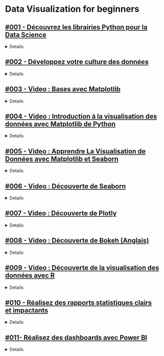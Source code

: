# **Data Visualization for beginners**

## [#001 - Découvrez les librairies Python pour la Data Science](https://openclassrooms.com/fr/courses/7771531-decouvrez-les-librairies-python-pour-la-data-science)

<details>
  <summary>Details</summary>
  
</details> 


## [#002 - Développez votre culture des données](https://openclassrooms.com/fr/courses/7869811-developpez-votre-culture-des-donnees)

<details>
  <summary>Details</summary>
  
</details> 


## [#003 - **Video** : Bases avec Matplotlib](https://youtu.be/HcxRxmvOXkg?si=_AM2lwE9mca_lBVm)

<details>
  <summary>Details</summary>
  
</details> 


## [#004 - **Video** : Introduction à la visualisation des données avec Matplotlib de Python](https://youtu.be/r0Ln7T69hQs?si=b9locP_8JDM4sH3N)

<details>
  <summary>Details</summary>
  
</details>


## [#005 - **Video** : Apprendre La Visualisation de Données avec Matplotlib et Seaborn](https://youtu.be/cn1L5UWm0IM?si=LSJbCjdEYFY52aNd)

<details>
  <summary>Details</summary>
  
</details>


## [#006 - **Video** : Découverte de Seaborn ](https://youtu.be/xYgfIRzNPlo?si=Ml2ZOyFPSz5d-Mec)

<details>
  <summary>Details</summary>
  
</details>

## [#007 - **Video** : Découverte de Plotly](https://www.youtube.com/watch?v=2M4_NDVPAAk)

<details>
  <summary>Details</summary>
  
</details>

## [#008 - **Video** : Découverte de Bokeh (Anglais) ](https://youtube.com/playlist?list=PLlbbWgBRF8EeiiqzWh29S42wh62EQm7XL&si=nPB6TVT8Ku_FqpQM)

<details>
  <summary>Details</summary>
  
</details>


## [#009 - **Video** : Découverte de la visualisation des données avec R ](https://youtube.com/playlist?list=PLmJWMf9F8euQrgm_zLBW3SZgGVJa4ArMh&si=NDG-HDzTsKHdE2_S)

<details>
  <summary>Details</summary>
  
</details>

## [#010 - Réalisez des rapports statistiques clairs et impactants](https://openclassrooms.com/fr/courses/4525336-realisez-des-rapports-statistiques-clairs-et-impactants)

<details>
  <summary>Details</summary>
  
</details>

## [#011- Réalisez des dashboards avec Power BI](https://openclassrooms.com/fr/courses/7110891-realisez-des-dashboards-avec-power-bi)

<details>
  <summary>Details</summary>
  
</details>